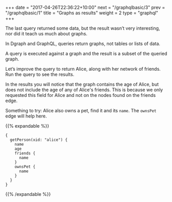 +++
date = "2017-04-26T22:36:22+10:00"
next = "/graphqlbasic/3"
prev = "/graphqlbasic/1"
title = "Graphs as results"
weight = 2
type = "graphql"
+++

The last query returned some data, but the result wasn’t very interesting, nor did it teach us much about graphs.

In Dgraph and GraphQL, queries return graphs, not tables or lists of data.

A query is executed against a graph and the result is a subset of the queried graph.

Let’s improve the query to return Alice, along with her network of friends. Run the query to see the results.

In the results you will notice that the graph contains the age of Alice, but does not include the age of any of Alice's friends. This is because we only requested this field for Alice and not on the nodes found on the friends edge.

Something to try: Alice also owns a pet, find it and its `name`. The
`ownsPet` edge will help here.

{{% expandable %}}
```
{
  getPerson(xid: "alice") {
    name
    age
    friends {
      name
    }
    ownsPet {
      name
    }
  }
}
```
  {{% /expandable %}}
